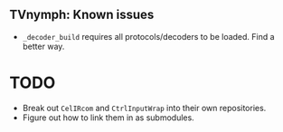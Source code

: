 ## TVnymph: Known issues
<!----------------------------------------------------------------------------->
- `_decoder_build` requires all protocols/decoders to be loaded. Find a better way.

# TODO
<!----------------------------------------------------------------------------->
- Break out `CelIRcom` and `CtrlInputWrap` into their own repositories.
- Figure out how to link them in as submodules.
